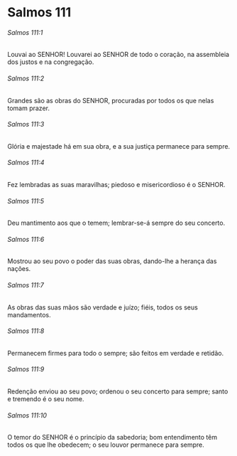 # Salmos 111

###### Salmos 111:1

Louvai ao SENHOR! Louvarei ao SENHOR de todo o coração, na assembleia dos justos e na congregação.

###### Salmos 111:2

Grandes são as obras do SENHOR, procuradas por todos os que nelas tomam prazer.

###### Salmos 111:3

Glória e majestade há em sua obra, e a sua justiça permanece para sempre.

###### Salmos 111:4

Fez lembradas as suas maravilhas; piedoso e misericordioso é o SENHOR.

###### Salmos 111:5

Deu mantimento aos que o temem; lembrar-se-á sempre do seu concerto.

###### Salmos 111:6

Mostrou ao seu povo o poder das suas obras, dando-lhe a herança das nações.

###### Salmos 111:7

As obras das suas mãos são verdade e juízo; fiéis, todos os seus mandamentos.

###### Salmos 111:8

Permanecem firmes para todo o sempre; são feitos em verdade e retidão.

###### Salmos 111:9

Redenção enviou ao seu povo; ordenou o seu concerto para sempre; santo e tremendo é o seu nome.

###### Salmos 111:10

O temor do SENHOR é o princípio da sabedoria; bom entendimento têm todos os que lhe obedecem; o seu louvor permanece para sempre.

